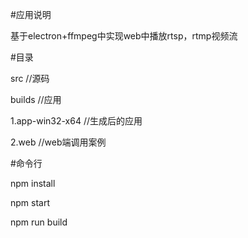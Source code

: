 #应用说明

基于electron+ffmpeg中实现web中播放rtsp，rtmp视频流

#目录

src  //源码

builds //应用

1.app-win32-x64 //生成后的应用

2.web  //web端调用案例


#命令行

npm install

npm start

npm run build
